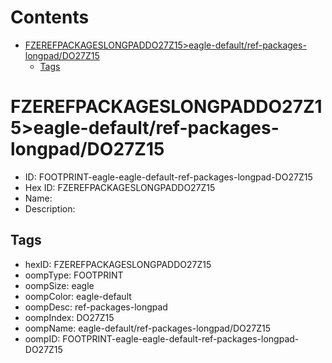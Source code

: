 



Contents
========

* [FZEREFPACKAGESLONGPADDO27Z15>eagle-default/ref-packages-longpad/DO27Z15](#fzerefpackageslongpaddo27z15eagle-defaultref-packages-longpaddo27z15)
	* [Tags](#tags)

# FZEREFPACKAGESLONGPADDO27Z15>eagle-default/ref-packages-longpad/DO27Z15

- ID: FOOTPRINT-eagle-eagle-default-ref-packages-longpad-DO27Z15
- Hex ID: FZEREFPACKAGESLONGPADDO27Z15
- Name: 
- Description: 

## Tags

- hexID: FZEREFPACKAGESLONGPADDO27Z15
- oompType: FOOTPRINT
- oompSize: eagle
- oompColor: eagle-default
- oompDesc: ref-packages-longpad
- oompIndex: DO27Z15
- oompName: eagle-default/ref-packages-longpad/DO27Z15
- oompID: FOOTPRINT-eagle-eagle-default-ref-packages-longpad-DO27Z15
